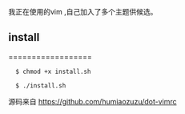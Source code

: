 我正在使用的vim ,自己加入了多个主题供候选。

## install
==================
```
  $ chmod +x install.sh

  $ ./install.sh
```

源码来自 https://github.com/humiaozuzu/dot-vimrc
